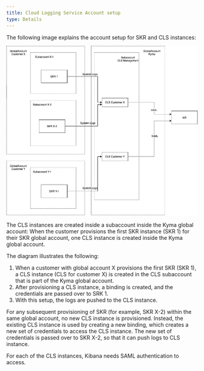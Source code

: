 ```yaml
---
title: Cloud Logging Service Account setup
type: Details
---
```


The following image explains the account setup for SKR and CLS instances:

![CLS Account diagram](./assets/cls-acc.jpeg)


The CLS instances are created inside a subaccount inside the Kyma global account: When the customer provisions the first SKR instance (SKR 1) for their SKR global account, one CLS instance is created inside the Kyma global account.

The diagram illustrates the following: 
1. When a customer with global account X provisions the first SKR (SKR 1), a CLS instance (CLS for customer X) is created in the CLS subaccount that is part of the Kyma global account. 
2. After provisioning a CLS instance, a binding is created, and the credentials are passed over to SRK 1.  
3. With this setup, the logs are pushed to the CLS instance.

For any subsequent provisioning of SKR (for example, SKR X-2) within the same global account, no new CLS instance is provisioned. Instead, the existing CLS instance is used by creating a new binding, which creates a new set of credentials to access the CLS instance. The new set of credentials is passed over to SKR X-2, so that it can push logs to CLS instance.

For each of the CLS instances, Kibana needs SAML authentication to access.
